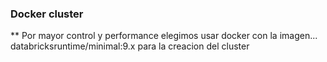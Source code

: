 ### Docker cluster

** Por mayor control y performance elegimos usar docker con la imagen... databricksruntime/minimal:9.x para la creacion del cluster
